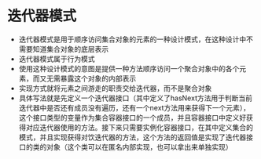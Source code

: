 # 迭代器模式
- 迭代器模式是用于顺序访问集合对象的元素的一种设计模式，在这种设计中不需要知道集合对象的底层表示
- 迭代器模式属于行为模式
- 使用这种设计模式的意图是提供一种方法顺序访问一个聚合对象中的各个元素，而又无需暴露这个对象的内部表示
- 实现方式就将元素之间游走的职责交给迭代器，而不是聚合对象
- 具体写法就是先定义一个迭代器接口（其中定义了hasNext方法用于判断当前迭代器中是否还有成员没有遍历，还有一个next方法用来获得下一个元素），这个接口类型的变量作为集合容器接口的一个成员，并且容器接口中定义好获得对应迭代器使用的方法。接下来只需要实例化容器接口，在其中定义集合的模式，并且实现获得对饮迭代器的方法，这个方法的返回值是实现了迭代器接口的类的对象（这个类可以在匿名内部实现，也可以拿出来单独实现）